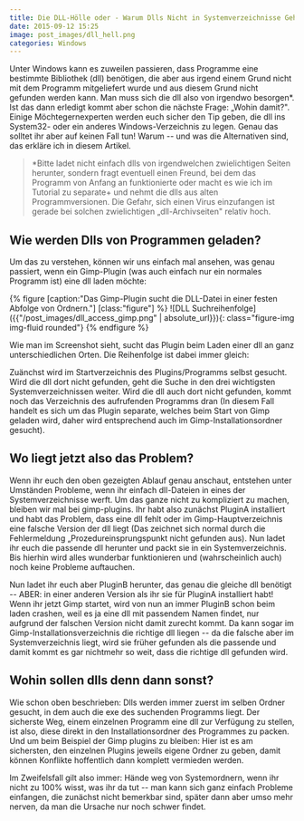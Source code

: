 ```yaml
---
title: Die DLL-Hölle oder - Warum Dlls Nicht in Systemverzeichnisse Gehören
date: 2015-09-12 15:25
image: post_images/dll_hell.png
categories: Windows
---
```


Unter Windows kann es zuweilen passieren, dass Programme eine bestimmte Bibliothek (dll) benötigen, die aber aus irgend einem Grund nicht mit dem Programm mitgeliefert wurde und aus diesem Grund nicht gefunden werden kann. Man muss sich die dll also von irgendwo besorgen*. Ist das dann erledigt kommt aber schon die nächste Frage: „Wohin damit?". Einige Möchtegernexperten werden euch sicher den Tip geben, die dll ins System32- oder ein anderes Windows-Verzeichnis zu legen. Genau das solltet ihr aber auf keinen Fall tun! Warum -- und was die Alternativen sind, das erkläre ich in diesem Artikel.
<!--more-->
> *Bitte ladet nicht einfach dlls von irgendwelchen zwielichtigen Seiten herunter, sondern fragt eventuell einen Freund, bei dem das Programm von Anfang an funktionierte oder macht es wie ich im Tutorial zu separate+ und nehmt die dlls aus alten Programmversionen. Die Gefahr, sich einen Virus einzufangen ist gerade bei solchen zwielichtigen „dll-Archivseiten" relativ hoch.

Wie werden Dlls von Programmen geladen?
---------------------------------------

Um das zu verstehen, können wir uns einfach mal ansehen, was genau passiert, wenn ein Gimp-Plugin (was auch einfach nur ein normales Programm ist) eine dll laden möchte:

{% figure [caption:"Das Gimp-Plugin sucht die DLL-Datei in einer festen Abfolge von Ordnern."] [class:"figure"] %}
![DLL Suchreihenfolge]({{"/post_images/dll_access_gimp.png" | absolute_url}}){: class="figure-img img-fluid rounded"}
{% endfigure %}

Wie man im Screenshot sieht, sucht das Plugin beim Laden einer dll an ganz unterschiedlichen Orten. Die Reihenfolge ist dabei immer gleich:

Zuänchst wird im Startverzeichnis des Plugins/Programms selbst gesucht. Wird die dll dort nicht gefunden, geht die Suche in den drei wichtigsten Systemverzeichnissen weiter. Wird die dll auch dort nicht gefunden, kommt noch das Verzeichnis des aufrufenden Programms dran (In diesem Fall handelt es sich um das Plugin separate, welches beim Start von Gimp geladen wird, daher wird entsprechend auch im Gimp-Installationsordner gesucht).

Wo liegt jetzt also das Problem?
--------------------------------

Wenn ihr euch den oben gezeigten Ablauf genau anschaut, entstehen unter Umständen Probleme, wenn ihr einfach dll-Dateien in eines der Systemverzeichnisse werft. Um das ganze nicht zu kompliziert zu machen, bleiben wir mal bei gimp-plugins. Ihr habt also zunächst PluginA installiert und habt das Problem, dass eine dll fehlt oder im Gimp-Hauptverzeichnis eine falsche Version der dll liegt (Das zeichnet sich normal durch die Fehlermeldung „Prozedureinsprungspunkt nicht gefunden aus). Nun ladet ihr euch die passende dll herunter und packt sie in ein Systemverzeichnis. Bis hierhin wird alles wunderbar funktionieren und (wahrscheinlich auch) noch keine Probleme auftauchen.

Nun ladet ihr euch aber PluginB herunter, das genau die gleiche dll benötigt -- ABER: in einer anderen Version als ihr sie für PluginA installiert habt! Wenn ihr jetzt Gimp startet, wird von nun an immer PluginB schon beim laden crashen, weil es ja eine dll mit passendem Namen findet, nur aufgrund der falschen Version nicht damit zurecht kommt. Da kann sogar im Gimp-Installationsverzeichnis die richtige dll liegen -- da die falsche aber im Systemverzeichnis liegt, wird sie früher gefunden als die passende und damit kommt es gar nichtmehr so weit, dass die richtige dll gefunden wird.

Wohin sollen dlls denn dann sonst?
----------------------------------

Wie schon oben beschrieben: Dlls werden immer zuerst im selben Ordner gesucht, in dem auch die exe des suchenden Programms liegt. Der sicherste Weg, einem einzelnen Programm eine dll zur Verfügung zu stellen, ist also, diese direkt in den Installationsordner des Programmes zu packen. Und um beim Beispiel der Gimp plugins zu bleiben: Hier ist es am sichersten, den einzelnen Plugins jeweils eigene Ordner zu geben, damit können Konflikte hoffentlich dann komplett vermieden werden.

Im Zweifelsfall gilt also immer: Hände weg von Systemordnern, wenn ihr nicht zu 100% wisst, was ihr da tut -- man kann sich ganz einfach Probleme einfangen, die zunächst nicht bemerkbar sind, später dann aber umso mehr nerven, da man die Ursache nur noch schwer findet.